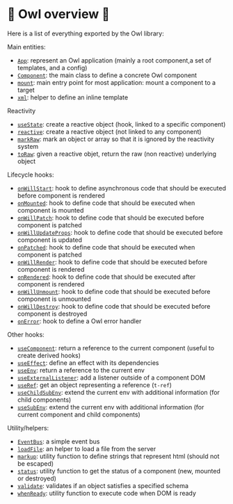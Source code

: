 # 🦉 Owl overview 🦉

Here is a list of everything exported by the Owl library:

Main entities:

- [`App`](reference/app.md): represent an Owl application (mainly a root component,a set of templates, and a config)
- [`Component`](reference/component.md): the main class to define a concrete Owl component
- [`mount`](reference/app.md#mount-helper): main entry point for most application: mount a component to a target
- [`xml`](reference/templates.md#inline-templates): helper to define an inline template

Reactivity

- [`useState`](reference/reactivity.md#usestate): create a reactive object (hook, linked to a specific component)
- [`reactive`](reference/reactivity.md#reactive): create a reactive object (not linked to any component)
- [`markRaw`](reference/reactivity.md#markraw): mark an object or array so that it is ignored by the reactivity system
- [`toRaw`](reference/reactivity.md#toraw): given a reactive objet, return the raw (non reactive) underlying object

Lifecycle hooks:

- [`onWillStart`](reference/component.md#willstart): hook to define asynchronous code that should be executed before component is rendered
- [`onMounted`](reference/component.md#mounted): hook to define code that should be executed when component is mounted
- [`onWillPatch`](reference/component.md#willpatch): hook to define code that should be executed before component is patched
- [`onWillUpdateProps`](reference/component.md#willupdateprops): hook to define code that should be executed before component is updated
- [`onPatched`](reference/component.md#patched): hook to define code that should be executed when component is patched
- [`onWillRender`](reference/component.md#willrender): hook to define code that should be executed before component is rendered
- [`onRendered`](reference/component.md#rendered): hook to define code that should be executed after component is rendered
- [`onWillUnmount`](reference/component.md#willunmount): hook to define code that should be executed before component is unmounted
- [`onWillDestroy`](reference/component.md#willdestroy): hook to define code that should be executed before component is destroyed
- [`onError`](reference/component.md#onerror): hook to define a Owl error handler

Other hooks:

- [`useComponent`](reference/hooks.md#usecomponent): return a reference to the current component (useful to create derived hooks)
- [`useEffect`](reference/hooks.md#useeffect): define an effect with its dependencies
- [`useEnv`](reference/hooks.md#useenv): return a reference to the current env
- [`useExternalListener`](reference/hooks.md#useexternallistener): add a listener outside of a component DOM
- [`useRef`](reference/hooks.md#useref): get an object representing a reference (`t-ref`)
- [`useChildSubEnv`](reference/hooks.md#usesubenv-and-usechildsubenv): extend the current env with additional information (for child components)
- [`useSubEnv`](reference/hooks.md#usesubenv-and-usechildsubenv): extend the current env with additional information (for current component and child components)

Utility/helpers:

- [`EventBus`](reference/utils.md#eventbus): a simple event bus
- [`loadFile`](reference/utils.md#loadfile): an helper to load a file from the server
- [`markup`](reference/templates.md#outputting-data): utility function to define strings that represent html (should not be escaped)
- [`status`](reference/component.md#status-helper): utility function to get the status of a component (new, mounted or destroyed)
- [`validate`](reference/utils.md#validate): validates if an object satisfies a specified schema
- [`whenReady`](reference/utils.md#whenready): utility function to execute code when DOM is ready

